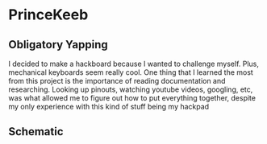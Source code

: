 # PrinceKeeb

## Obligatory Yapping
I decided to make a hackboard because I wanted to challenge myself. Plus, mechanical keyboards seem really cool.
One thing that I learned the most from this project is the importance of reading documentation and researching. Looking up pinouts, watching youtube videos, googling, etc, was what allowed me to figure out how to put everything together, despite my only experience with this kind of stuff being my hackpad

## Schematic
